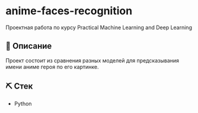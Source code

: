 # anime-faces-recognition
Проектная работа по курсу Practical Machine Learning and Deep Learning

## 📌 Описание
Проект состоит из сравнения разных моделей для предсказывания имени аниме героя по его картинке.
## ⛏ Стек
- Python
